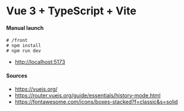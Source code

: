 # Vue 3 + TypeScript + Vite

#### Manual launch

```
# /front
# npm install
# npm run dev
```

- <http://localhost:5173>

#### Sources

- <https://vuejs.org/>
- <https://router.vuejs.org/guide/essentials/history-mode.html>
- <https://fontawesome.com/icons/boxes-stacked?f=classic&s=solid>